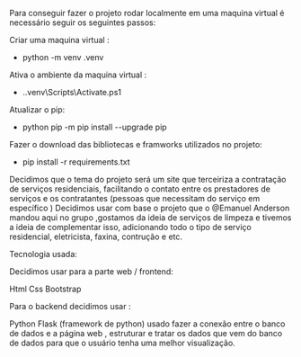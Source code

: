 Para conseguir fazer o projeto rodar localmente em uma maquina virtual é necessário seguir os seguintes passos:

Criar uma maquina virtual : 

- python -m venv .venv

Ativa o ambiente da maquina virtual : 

- .\.venv\Scripts\Activate.ps1

 Atualizar o pip:
 
 - python  pip -m pip install --upgrade pip

 Fazer o download das bibliotecas e framworks utilizados no projeto:

 - pip install -r requirements.txt


Decidimos que o tema do projeto será um site que terceiriza a contratação de serviços residenciais, 
facilitando o contato entre os prestadores de serviços e os contratantes (pessoas que necessitam do serviço em específico ) 
Decidimos usar com base o projeto que o @Emanuel Anderson  mandou aqui no grupo ,gostamos da ideia de serviços de limpeza e 
tivemos a ideia de complementar isso, adicionando todo o tipo de serviço residencial, eletricista, faxina, contrução e etc. 

Tecnologia usada: 

Decidimos usar para a parte web / frontend:

Html
Css 
Bootstrap 

Para o backend decidimos usar :

Python 
Flask (framework de python) usado fazer a conexão entre o banco de dados e a página web ,   estruturar e tratar os dados que vem do banco de dados para que o usuário tenha uma melhor visualização.
